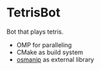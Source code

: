 # TetrisBot

Bot that plays tetris.

- OMP for paralleling
- CMake as build system
- [osmanip](https://github.com/JustWhit3/osmanip) as external library

